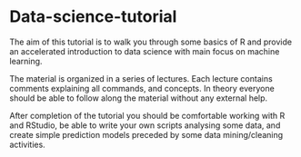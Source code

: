 # Data-science-tutorial

The aim of this tutorial is to walk you through some basics of R and provide an accelerated introduction to data science with main focus on machine learning. 

The material is organized in a series of lectures. Each lecture contains comments explaining all commands, and concepts. In theory everyone should be able to follow along the material without any external help.

After completion of the tutorial you should be comfortable working with R and RStudio, be able to write your own scripts analysing some data, and create simple prediction models preceded by some data mining/cleaning activities.
